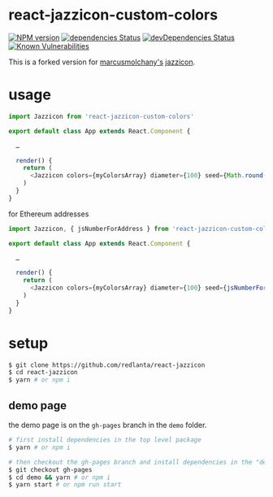 react-jazzicon-custom-colors
==============
[![NPM version][npm-image]][npm-url] [![dependencies Status][david-dep-image]][david-dep-url] [![devDependencies Status][david-devDep-image]][david-devDep-url] [![Known Vulnerabilities][snyk-image]][snyk-url]

This is a forked version for [marcusmolchany's](https://github.com/marcusmolchany/react-jazzicon)
[jazzicon](https://github.com/marcusmolchany/react-jazzicon).

# usage

```js
import Jazzicon from 'react-jazzicon-custom-colors'

export default class App extends React.Component {

  …

  render() {
    return (
      <Jazzicon colors={myColorsArray} diameter={100} seed={Math.round(Math.random() * 10000000)} />
    )
  }
}
```

for Ethereum addresses
```js
import Jazzicon, { jsNumberForAddress } from 'react-jazzicon-custom-colors'

export default class App extends React.Component {

  …

  render() {
    return (
      <Jazzicon colors={myColorsArray} diameter={100} seed={jsNumberForAddress('0x1111111111111111111111111111111111111111')} />
    )
  }
}
```

# setup

```sh
$ git clone https://github.com/redlanta/react-jazzicon
$ cd react-jazzicon
$ yarn # or npm i
```

## demo page

the demo page is on the `gh-pages` branch in the `demo` folder.

```sh
# first install dependencies in the top level package
$ yarn # or npm i

# then checkout the gh-pages branch and install dependencies in the "demo" folder
$ git checkout gh-pages
$ cd demo && yarn # or npm i
$ yarn start # or npm run start
```

[david-dep-image]: https://david-dm.org/marcusmolchany/react-jazzicon/status.svg
[david-dep-url]: https://david-dm.org/marcusmolchany/react-jazzicon
[david-devDep-image]: https://david-dm.org/marcusmolchany/react-jazzicon/dev-status.svg
[david-devDep-url]: https://david-dm.org/marcusmolchany/react-jazzicon?type=dev
[npm-image]: https://badge.fury.io/js/react-jazzicon.svg
[npm-url]: https://npmjs.org/package/react-jazzicon
[snyk-image]: https://snyk.io/test/github/marcusmolchany/react-jazzicon/badge.svg?targetFile=package.json
[snyk-url]: https://snyk.io/test/github/marcusmolchany/react-jazzicon?targetFile=package.json
